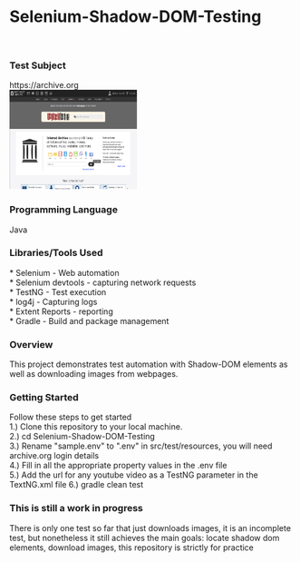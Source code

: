 
<h1>Selenium-Shadow-DOM-Testing</h1><br>


<h3>Test Subject</h3>
https://archive.org<br>
<img src="assets/archive.org.png" width="225" height="175"/>

<h3>Programming Language</h3>
Java <br>

<h3>Libraries/Tools Used</h3> 
* Selenium - Web automation<br>
* Selenium devtools - capturing network requests<br>
* TestNG - Test execution<br>
* log4j - Capturing logs<br>
* Extent Reports - reporting<br>
* Gradle - Build and package management<br>

<h3>Overview</h3>
This project demonstrates test automation with Shadow-DOM elements as well as downloading images from webpages.
<h3>Getting Started</h3>
Follow these steps to get started<br>
1.) Clone this repository to your local machine. <br>
2.) cd Selenium-Shadow-DOM-Testing <br>
3.) Rename "sample.env" to ".env" in src/test/resources, you will need archive.org login details<br>
4.) Fill in all the appropriate property values in the .env file<br>
5.) Add the url for any youtube video as a TestNG parameter in the TextNG.xml file
6.) gradle clean test<br>
<h3>This is still a work in progress</h3>
There is only one test so far that just downloads images, it is an incomplete test, but nonetheless it still achieves the main goals: locate shadow dom elements, download images, this repository is strictly for practice<br>



